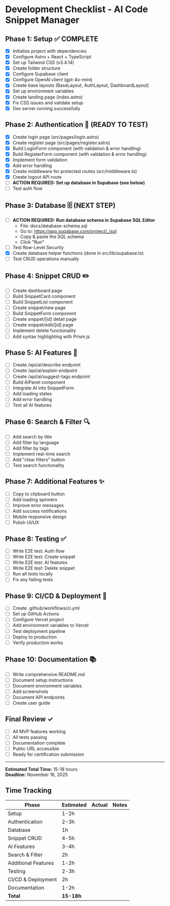 # Development Checklist - AI Code Snippet Manager

## Phase 1: Setup ✅ COMPLETE
- [x] Initialize project with dependencies
- [x] Configure Astro + React + TypeScript
- [x] Set up Tailwind CSS (v3.4.14)
- [x] Create folder structure
- [x] Configure Supabase client
- [x] Configure OpenAI client (gpt-4o-mini)
- [x] Create base layouts (BaseLayout, AuthLayout, DashboardLayout)
- [x] Set up environment variables
- [x] Create landing page (index.astro)
- [x] Fix CSS issues and validate setup
- [x] Dev server running successfully

## Phase 2: Authentication 🔐 (READY TO TEST)
- [x] Create login page (src/pages/login.astro)
- [x] Create register page (src/pages/register.astro)
- [x] Build LoginForm component (with validation & error handling)
- [x] Build RegisterForm component (with validation & error handling)
- [x] Implement form validation
- [x] Add error handling
- [x] Create middleware for protected routes (src/middleware.ts)
- [x] Create logout API route
- [ ] **ACTION REQUIRED: Set up database in Supabase (see below)**
- [ ] Test auth flow

## Phase 3: Database 🗄️ (NEXT STEP)
- [ ] **ACTION REQUIRED: Run database schema in Supabase SQL Editor**
  - File: docs/database-schema.sql
  - Go to: https://app.supabase.com/project/_/sql
  - Copy & paste the SQL schema
  - Click "Run"
- [ ] Test Row-Level Security
- [x] Create database helper functions (done in src/lib/supabase.ts)
- [ ] Test CRUD operations manually

## Phase 4: Snippet CRUD ✏️
- [ ] Create dashboard page
- [ ] Build SnippetCard component
- [ ] Build SnippetList component
- [ ] Create snippet/new page
- [ ] Build SnippetForm component
- [ ] Create snippet/[id] detail page
- [ ] Create snippet/edit/[id] page
- [ ] Implement delete functionality
- [ ] Add syntax highlighting with Prism.js

## Phase 5: AI Features 🤖
- [ ] Create /api/ai/describe endpoint
- [ ] Create /api/ai/explain endpoint
- [ ] Create /api/ai/suggest-tags endpoint
- [ ] Build AIPanel component
- [ ] Integrate AI into SnippetForm
- [ ] Add loading states
- [ ] Add error handling
- [ ] Test all AI features

## Phase 6: Search & Filter 🔍
- [ ] Add search by title
- [ ] Add filter by language
- [ ] Add filter by tags
- [ ] Implement real-time search
- [ ] Add "clear filters" button
- [ ] Test search functionality

## Phase 7: Additional Features ✨
- [ ] Copy to clipboard button
- [ ] Add loading spinners
- [ ] Improve error messages
- [ ] Add success notifications
- [ ] Mobile responsive design
- [ ] Polish UI/UX

## Phase 8: Testing ✅
- [ ] Write E2E test: Auth flow
- [ ] Write E2E test: Create snippet
- [ ] Write E2E test: AI features
- [ ] Write E2E test: Delete snippet
- [ ] Run all tests locally
- [ ] Fix any failing tests

## Phase 9: CI/CD & Deployment 🚀
- [ ] Create .github/workflows/ci.yml
- [ ] Set up GitHub Actions
- [ ] Configure Vercel project
- [ ] Add environment variables to Vercel
- [ ] Test deployment pipeline
- [ ] Deploy to production
- [ ] Verify production works

## Phase 10: Documentation 📚
- [ ] Write comprehensive README.md
- [ ] Document setup instructions
- [ ] Document environment variables
- [ ] Add screenshots
- [ ] Document API endpoints
- [ ] Create user guide

## Final Review ✓
- [ ] All MVP features working
- [ ] All tests passing
- [ ] Documentation complete
- [ ] Public URL accessible
- [ ] Ready for certification submission

---

**Estimated Total Time:** 15-18 hours  
**Deadline:** November 16, 2025

## Time Tracking

| Phase | Estimated | Actual | Notes |
|-------|-----------|--------|-------|
| Setup | 1-2h | | |
| Authentication | 2-3h | | |
| Database | 1h | | |
| Snippet CRUD | 4-5h | | |
| AI Features | 3-4h | | |
| Search & Filter | 2h | | |
| Additional Features | 1-2h | | |
| Testing | 2-3h | | |
| CI/CD & Deployment | 2h | | |
| Documentation | 1-2h | | |
| **Total** | **15-18h** | | |